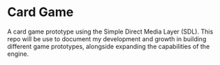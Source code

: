 # Card Game
A card game prototype using the Simple Direct Media Layer (SDL). This repo will be use to document my development and growth in building different game prototypes, alongside expanding the capabilities of the engine.
